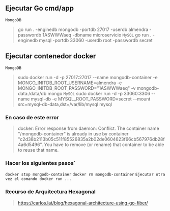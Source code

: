 ## Ejecutar Go cmd/app
`MongoDB`
> go run . -enginedb mongodb -portdb 27017 -userdb almendra -passwordb 1ASWWWaeq -dbname microservicio
`MySQL`
>go run . -enginedb mysql -portdb 33060 -userdb root -passwordb secret
## Ejecutar contenedor docker
`MongoDB`
> sudo docker run -d -p 27017:27017 --name mongodb-container -e MONGO_INITDB_ROOT_USERNAME=almendra -e MONGO_INITDB_ROOT_PASSWORD="1ASWWWaeq" -v mongodb-data:/data/db mongo
`MySQL`
>sudo docker run -d -p 33060:3306 --name mysql-db  -e MYSQL_ROOT_PASSWORD=secret --mount src=mysql-db-data,dst=/var/lib/mysql mysql

### En caso de este error
>docker: Error response from daemon: Conflict. The container name "/mongodb-container" is already in use by container "c2d38b2113b05c511f85526835a2b02de0604623f66cb567976db28f4a6d5496". You have to remove (or rename) that container to be able to reuse that name.

### Hacer los siguientes pasos`
`docker stop mongodb-container`
`docker rm mongodb-container`
`Ejecutar otra vez el comando docker run ...`

### Recurso de Arquitectura Hexagonal
>https://carlos.lat/blog/hexagonal-architecture-using-go-fiber/